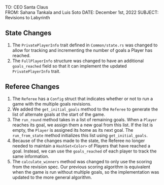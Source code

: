 TO: CEO Santa Claus  
FROM: Sahana Tankala and Luis Soto
DATE: December 1st, 2022
SUBJECT: Revisions to Labyrinth

## State Changes
1. The `PrivatePlayerInfo` trait defined in `Common/state.rs` was changed to allow for tracking and incrementing the number of goals a Player has reached.
2. The `FullPlayerInfo` structure was changed to have an additional `goals_reached` field so that it can implement the updated `PrivatePlayerInfo` trait.

## Referee Changes

1. The `Referee` has a `Config` struct that indicates whether or not to run a game with the multiple goals revisions.
2. We added the `get_initial_goals` method to the `Referee` to generate the list
  of alternate goals at the start of the game.
3. The `run_round` method takes in a list of remaining goals. When a `Player`
  reaches its goal, we assign them a new goal from this list. If the list is
  empty, the `Player` is assigned its home as its next goal. The
  `run_from_state` method initializes this list using `get_initial_goals`.
4. Because of the changes made to the state, the Referee no longer needed to maintain a `HashSet<Color>` of Players that have reached a goal. Instead, we can use the `goals_reached` of each player to track the same information.
5. The `calculate_winners` method was changed to only use the scoring from the revision spec. Our previous scoring algorithm is equivalent when the game is run without multiple goals, so the implementation was updated to the more general algorithm.

